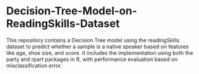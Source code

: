 # Decision-Tree-Model-on-ReadingSkills-Dataset
This repository contains a Decision Tree model using the readingSkills dataset to predict whether a sample is a native speaker based on features like age, shoe size, and score. It includes the implementation using both the party and rpart packages in R, with performance evaluation based on misclassification error.
